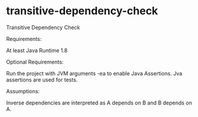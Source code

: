 # transitive-dependency-check
Transitive Dependency Check

Requirements:

At least Java Runtime 1.8

Optional Requirements:

Run the project with JVM arguments -ea to enable Java Assertions. Jva assertions are used for tests.

Assumptions:

Inverse dependencies are interpreted as A depends on B and B depends on A.
